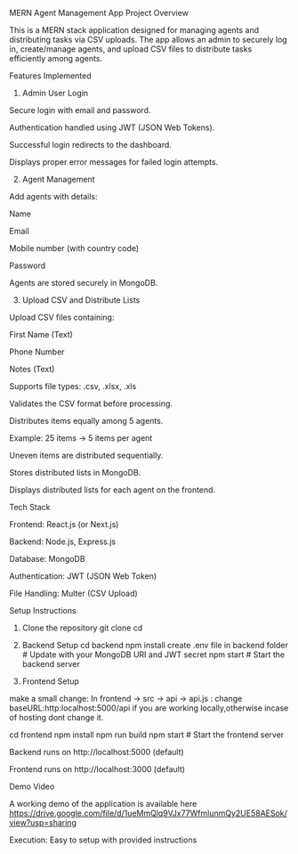 MERN Agent Management App
Project Overview

This is a MERN stack application designed for managing agents and distributing tasks via CSV uploads. The app allows an admin to securely log in, create/manage agents, and upload CSV files to distribute tasks efficiently among agents.

Features Implemented
1. Admin User Login

Secure login with email and password.

Authentication handled using JWT (JSON Web Tokens).

Successful login redirects to the dashboard.

Displays proper error messages for failed login attempts.

2. Agent Management

Add agents with details:

Name

Email

Mobile number (with country code)

Password

Agents are stored securely in MongoDB.

3. Upload CSV and Distribute Lists

Upload CSV files containing:

First Name (Text)

Phone Number

Notes (Text)

Supports file types: .csv, .xlsx, .xls

Validates the CSV format before processing.

Distributes items equally among 5 agents.

Example: 25 items → 5 items per agent

Uneven items are distributed sequentially.

Stores distributed lists in MongoDB.

Displays distributed lists for each agent on the frontend.

Tech Stack

Frontend: React.js (or Next.js)

Backend: Node.js, Express.js

Database: MongoDB

Authentication: JWT (JSON Web Token)

File Handling: Multer (CSV Upload)

Setup Instructions
1. Clone the repository
git clone <your-repo-link>
cd <project-folder>

2. Backend Setup
cd backend
npm install
create .env file in backend folder  # Update with your MongoDB URI and JWT secret
npm start              # Start the backend server

4. Frontend Setup

make a small change: In frontend -> src -> api -> api.js :
change baseURL:http:localhost:5000/api if you are working locally,otherwise incase of hosting dont change it.

cd frontend
npm install
npm run build
npm start              # Start the frontend server


Backend runs on http://localhost:5000 (default)

Frontend runs on http://localhost:3000 (default)

Demo Video

A working demo of the application is available here
 https://drive.google.com/file/d/1ueMmQlq9VJx77WfmlunmQy2UE58AESok/view?usp=sharing

Execution: Easy to setup with provided instructions
